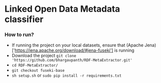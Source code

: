 # Linked Open Data Metadata classifier

### How to run?

* If running the project on your local datasets, ensure that (Apache Jena)['https://jena.apache.org/download/#jena-fuseki'] is running  
* Download the project ```git clone 'https://github.com/bhargavpanth/RDF-MetaExtractor.git'```
* ```cd RDF-MetaExtractor/```
* ```git checkout fuseki-base```
* ```sh setup.sh``` or ```sudo pip install -r requirements.txt```
